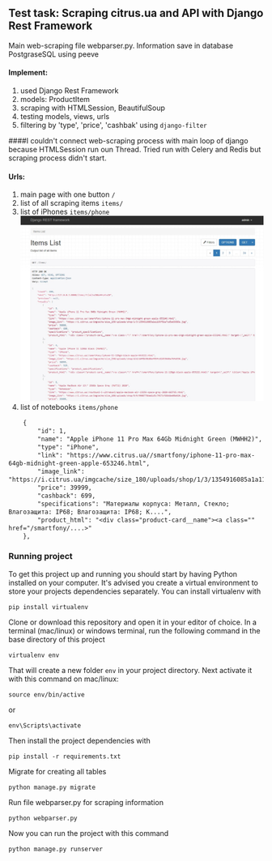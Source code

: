 ## Test task: Scraping citrus.ua and API with Django Rest Framework
Main web-scraping file webparser.py.
Information save in database PostgraseSQL using peeve

#### Implement:
  1. used Django Rest Framework
  2. models: ProductItem
  3. scraping with HTMLSession, BeautifulSoup
  4. testing models, views, urls
  5. filtering by 'type', 'price', 'cashbak' using ```django-filter```
  
####I couldn't connect web-scraping process with main loop of django because HTMLSession run oun Thread. Tried run with Celery and Redis but scraping process didn't start.
  
#### Urls:
1. main page with one button  ```/```
2. list of all scraping items ```items/```
3. list of iPhones ```items/phone```
![](templates/api_page.jpg)
4. list of notebooks ```items/phone```
```
    {
        "id": 1,
        "name": "Apple iPhone 11 Pro Max 64Gb Midnight Green (MWHH2)",
        "type": "iPhone",
        "link": "https://www.citrus.ua//smartfony/iphone-11-pro-max-64gb-midnight-green-apple-653246.html",
        "image_link": "https://i.citrus.ua/imgcache/size_180/uploads/shop/1/3/1354916085a1a1199f81e7cd5a69686e.jpg",
        "price": 39999,
        "cashback": 699,
        "specifications": "Материалы корпуса: Металл, Стекло; Влагозащита: IP68; Влагозащита: IP68; К....",
        "product_html": "<div class="product-card__name"><a class="" href="/smartfony/....>"
    },
```

### Running project

To get this project up and running you should start by having Python installed on your computer. It's advised you create a virtual environment to store your projects dependencies separately. You can install virtualenv with

```
pip install virtualenv
```

Clone or download this repository and open it in your editor of choice. In a terminal (mac/linux) or windows terminal, run the following command in the base directory of this project

```
virtualenv env
```

That will create a new folder `env` in your project directory. Next activate it with this command on mac/linux:

```
source env/bin/active
```
 or 
 ```
 env\Scripts\activate
```

Then install the project dependencies with

```
pip install -r requirements.txt
```

Migrate for creating all tables 

```
python manage.py migrate
```

Run file webparser.py for scraping information 

```
python webparser.py
```

Now you can run the project with this command

```
python manage.py runserver
```

